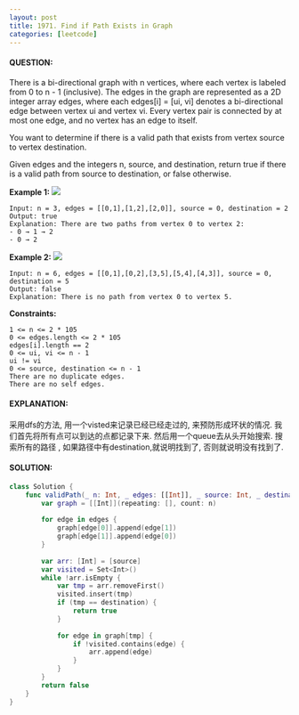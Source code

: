 ```yaml
---
layout: post
title: 1971. Find if Path Exists in Graph
categories: [leetcode]
---
```

#### QUESTION:
There is a bi-directional graph with n vertices, where each vertex is labeled from 0 to n - 1 (inclusive). The edges in the graph are represented as a 2D integer array edges, where each edges[i] = [ui, vi] denotes a bi-directional edge between vertex ui and vertex vi. Every vertex pair is connected by at most one edge, and no vertex has an edge to itself.

You want to determine if there is a valid path that exists from vertex source to vertex destination.

Given edges and the integers n, source, and destination, return true if there is a valid path from source to destination, or false otherwise.

 

__Example 1:__
![](https://assets.leetcode.com/uploads/2021/08/14/validpath-ex1.png)
```
Input: n = 3, edges = [[0,1],[1,2],[2,0]], source = 0, destination = 2
Output: true
Explanation: There are two paths from vertex 0 to vertex 2:
- 0 → 1 → 2
- 0 → 2
```
__Example 2:__
![](https://assets.leetcode.com/uploads/2021/08/14/validpath-ex2.png)
```
Input: n = 6, edges = [[0,1],[0,2],[3,5],[5,4],[4,3]], source = 0, destination = 5
Output: false
Explanation: There is no path from vertex 0 to vertex 5.
```
 

__Constraints:__
```
1 <= n <= 2 * 105
0 <= edges.length <= 2 * 105
edges[i].length == 2
0 <= ui, vi <= n - 1
ui != vi
0 <= source, destination <= n - 1
There are no duplicate edges.
There are no self edges.
```
#### EXPLANATION:

采用dfs的方法, 用一个visted来记录已经已经走过的, 来预防形成环状的情况. 我们首先将所有点可以到达的点都记录下来. 然后用一个queue去从头开始搜索. 搜索所有的路径 , 如果路径中有destination,就说明找到了, 否则就说明没有找到了.

#### SOLUTION:
```swift
class Solution {
    func validPath(_ n: Int, _ edges: [[Int]], _ source: Int, _ destination: Int) -> Bool {
        var graph = [[Int]](repeating: [], count: n)
        
        for edge in edges {
            graph[edge[0]].append(edge[1])
            graph[edge[1]].append(edge[0])
        }
        
        var arr: [Int] = [source]
        var visited = Set<Int>()
        while !arr.isEmpty {
            var tmp = arr.removeFirst()
            visited.insert(tmp)
            if (tmp == destination) {
                return true
            }
            
            for edge in graph[tmp] {
                if !visited.contains(edge) {
                    arr.append(edge)
                }
            }
        }
        return false
    }
}
```
